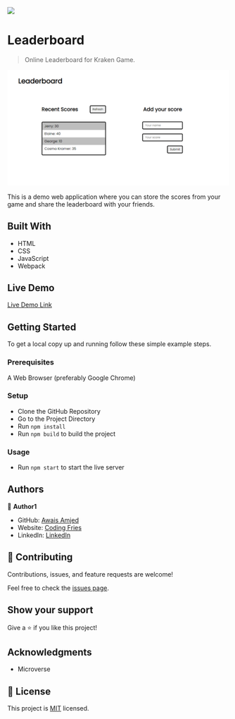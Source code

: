![](https://img.shields.io/badge/Microverse-blueviolet)

# Leaderboard

> Online Leaderboard for Kraken Game.

![screenshot](./app_screenshot.png)

This is a demo web application where you can store the scores from your game and share the leaderboard with your friends.

## Built With

- HTML
- CSS
- JavaScript
- Webpack

## Live Demo

[Live Demo Link](https://awais-amjed.github.io/leaderboard/)

## Getting Started

To get a local copy up and running follow these simple example steps.

### Prerequisites

A Web Browser (preferably Google Chrome)

### Setup

- Clone the GitHub Repository
- Go to the Project Directory
- Run ```npm install```
- Run ```npm build``` to build the project

### Usage

- Run ```npm start``` to start the live server

## Authors

👤 **Author1**

- GitHub: [Awais Amjed](https://github.com/awais-amjed)
- Website: [Coding Fries](https://codingfries.com)
- LinkedIn: [LinkedIn](https://www.linkedin.com/in/awais-amjed)

## 🤝 Contributing

Contributions, issues, and feature requests are welcome!

Feel free to check the [issues page](../../issues/).

## Show your support

Give a ⭐️ if you like this project!

## Acknowledgments

- Microverse

## 📝 License

This project is [MIT](./LICENSE) licensed.
